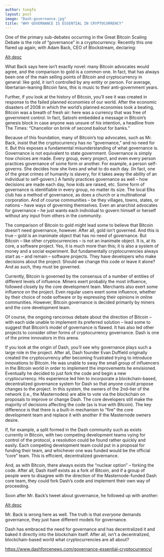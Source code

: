 ```yaml
---
author: tungfa
layout: post
image: "Dash-governance.jpg"
title: "WHY GOVERNANCE IS ESSENTIAL IN CRYPTOCURRENCY"
---
```

One of the primary sub-debates occurring in the Great Bitcoin Scaling Debate is the role of “governance” in a cryptocurrency. Recently this one flared up again, with Adam Back, CEO of Blockstream, declaring:

[Alt desc](/assets/img/tweet1.png)

What Back says here isn’t exactly novel: many Bitcoin advocates would agree, and the comparison to gold is a common one. In fact, that has always been one of the main selling points of Bitcoin and cryptocurrency in general: like gold, it isn’t controlled by any entity or person. For average, libertarian-leaning Bitcoin fans, this is music to their anti-government years.

Further, if you look at the history of Bitcoin, you’ll see it was created in response to the failed planned economies of our world. After the economic disasters of 2008 in which the world’s planned economies took a beating, Bitcoin was a breath of fresh air: here was a currency that was free of government control. In fact, Satoshi embedded a message in Bitcoin’s genesis block in case anyone was unsure of his intention, a headline from The Times: “Chancellor on brink of second bailout for banks.”

Because of this foundation, many of Bitcoin’s top advocates, such as Mr. Back, insist that the cryptocurrency has no “governance,” and no need for it. But this exposes a fundamental misunderstanding of what governance is. Governance is not equivalent to state government. Governance is simply how choices are made. Every group, every project, and even every person practices governance of some form or another. For example, a person self-governs. She decides how she lives and what to do each day. (In fact, one of the great crimes of humanity is slavery, for it takes away the ability of an individual to self-govern.) A family practices governance as well – how decisions are made each day, how kids are raised, etc. Some form of governance is identifiable in every group, no matter its size. The local Elks club has a method of governance, as does a church or a multinational corporation. And of course communities – be they villages, towns, states, or nations – have ways of governing themselves. Even an anarchist advocates for governance – he just wants each individual to govern himself or herself without any input from others in the community.

The comparison of Bitcoin to gold might lead some to believe that Bitcoin doesn’t need governance, however. After all, gold isn’t governed. And this is true – gold is an inanimate object that has no need of governance. But Bitcoin – like other cryptocurrencies – is not an inanimate object. It is, at its core, a software project. Yes, it is much more than this; it is also a system of money and a social experiment. But fundamentally cryptocurrencies always start as – and remain – software projects. They have developers who make decisions about the project: Should we change this code or leave it alone? And as such, they must be governed.

Currently, Bitcoin is governed by the consensus of a number of entities of different levels of influence. Miners exert probably the most influence, followed closely by the core development team. Merchants also exert some influence on the project. Even regular users exert some influence, whether by their choice of node software or by expressing their opinions in online communities. However, Bitcoin governance is decided primarily by miners and the core development team.

Of course, the ongoing rancorous debate about the direction of Bitcoin – with each side unable to implement its preferred solution – lead some to suggest that Bitcoin’s model of governance is flawed. It has also led other projects to consider other forms of cryptocurrency governance. Dash is one of the prime innovators in this arena.

If you look at the origin of Dash, you’ll see why governance plays such a large role in the project. After all, Dash founder Evan Duffield originally created the cryptocurrency after becoming frustrated trying to introduce innovations to Bitcoin. He was unable to sway the small group of influencers in the Bitcoin world in order to implement the improvements he envisioned. Eventually he decided to just fork the code and begin a new cryptocurrency. His experience led him to incorporate a blockchain-based, decentralized governance system for Dash so that anyone could propose changes to the project. In this system, the owners of the 2nd-tier of the network (i.e., the Masternodes) are able to vote via the blockchain on proposals to improve or change Dash. The core developers still make the majority of decisions affecting the code (as is true with Bitcoin). The key difference is that there is a built-in mechanism to “fire” the core development team and replace it with another if the Masternode owners desire.

If, for example, a split formed in the Dash community such as exists currently in Bitcoin, with two competing development teams vying for control of the protocol, a resolution could be found rather quickly and easily. Each competing development team could put in a proposal for funding their team, and whichever one was funded would be the official “core” team. This is efficient, decentralized governance.

And, as with Bitcoin, there always exists the “nuclear option” – forking the code. After all, Dash itself exists as a fork of Bitcoin, and if a group of people were to disagree with the direction of the Masternode-funded Dash core team, they could fork Dash’s code and implement their own way of proceeding.

Soon after Mr. Back’s tweet about governance, he followed up with another:

[Alt desc](/assets/img/tweet2.png)

Mr. Back is wrong here as well. The truth is that *everyone* demands governance, they just have different models for governance.

Dash has embraced the need for governance and has decentralized it and baked it directly into the blockchain itself. After all, isn’t a decentralized, blockchain-based world what cryptocurrencies are all about?

<https://www.dashforcenews.com/governance-essential-cryptocurrency/>
